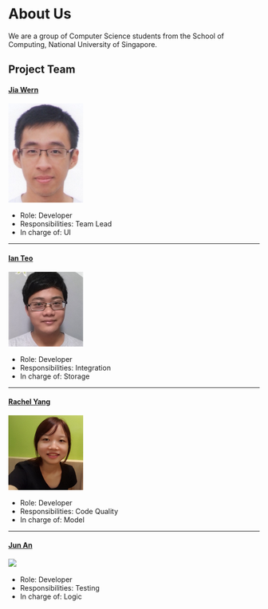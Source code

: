 # About Us

We are a group of Computer Science students from the School of Computing, National University of Singapore.

## Project Team

#### [Jia Wern](https://github.com/l0g1cal)<br>

<img src="images/JiaWern.png" width="150"><br>
* Role: Developer<br>
* Responsibilities: Team Lead<br>
* In charge of: UI

-----

#### [Ian Teo](https://github.com/IanTeo)<br>

<img src="images/IanTeo.png" width="150"><br>
* Role: Developer<br>
* Responsibilities: Integration<br>
* In charge of: Storage

-----

#### [Rachel Yang](https://github.com/JJ-Rachel)<br>

<img src="images/RachelYang.png" width="150"><br>
* Role: Developer<br>
* Responsibilities: Code Quality<br>
* In charge of: Model

-----

#### [Jun An](https://github.com/yamidark)<br>

<img src="images/JunAn.png" width="150"><br>
* Role: Developer<br>
* Responsibilities: Testing<br>
* In charge of: Logic

